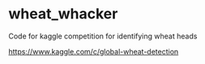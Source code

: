 # wheat_whacker

Code for kaggle competition for identifying wheat heads

https://www.kaggle.com/c/global-wheat-detection
